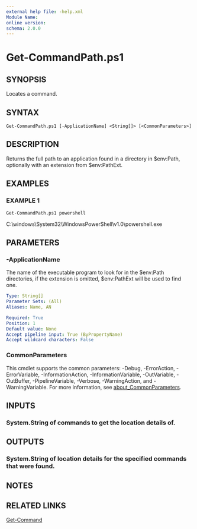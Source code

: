 ```yaml
---
external help file: -help.xml
Module Name:
online version:
schema: 2.0.0
---
```


# Get-CommandPath.ps1

## SYNOPSIS
Locates a command.

## SYNTAX

```
Get-CommandPath.ps1 [-ApplicationName] <String[]> [<CommonParameters>]
```

## DESCRIPTION
Returns the full path to an application found in a directory in $env:Path,
optionally with an extension from $env:PathExt.

## EXAMPLES

### EXAMPLE 1
```
Get-CommandPath.ps1 powershell
```

C:\windows\System32\WindowsPowerShell\v1.0\powershell.exe

## PARAMETERS

### -ApplicationName
The name of the executable program to look for in the $env:Path directories,
if the extension is omitted, $env:PathExt will be used to find one.

```yaml
Type: String[]
Parameter Sets: (All)
Aliases: Name, AN

Required: True
Position: 1
Default value: None
Accept pipeline input: True (ByPropertyName)
Accept wildcard characters: False
```

### CommonParameters
This cmdlet supports the common parameters: -Debug, -ErrorAction, -ErrorVariable, -InformationAction, -InformationVariable, -OutVariable, -OutBuffer, -PipelineVariable, -Verbose, -WarningAction, and -WarningVariable. For more information, see [about_CommonParameters](http://go.microsoft.com/fwlink/?LinkID=113216).

## INPUTS

### System.String of commands to get the location details of.
## OUTPUTS

### System.String of location details for the specified commands that were found.
## NOTES

## RELATED LINKS

[Get-Command]()

